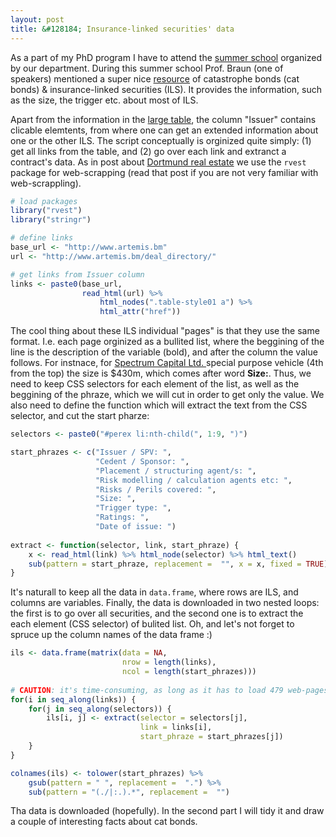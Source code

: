 ```yaml
---
layout: post
title: &#128184; Insurance-linked securities' data
---
```


As a part of my PhD program I have to attend the [summer school](http://saa-iss.ch) organized by our department. During this summer school Prof. Braun (one of speakers) mentioned a super nice [resource](http://www.artemis.bm/) of catastrophe bonds (cat bonds) & insurance-linked securities (ILS). It provides the information, such as the size, the trigger etc. about most of ILS.

Apart from the information in the [large table](http://www.artemis.bm/deal_directory/), the column "Issuer" contains clicable elemtents, from where one can get an extended information about one or the other ILS. The script conceptually is orginized quite simply: (1) get all links from the table, and (2) go over each link and extranct a contract's data. As in post about [Dortmund real estate](https://irudnyts.github.io/Dortmund-real-estate-market-analysis/) we use the `rvest` package for web-scrapping (read that post if you are not very familiar with web-scrappling).

```r
# load packages
library("rvest")
library("stringr")

# define links
base_url <- "http://www.artemis.bm"
url <- "http://www.artemis.bm/deal_directory/"

# get links from Issuer column
links <- paste0(base_url,
                read_html(url) %>%
                    html_nodes(".table-style01 a") %>%
                    html_attr("href"))
```

The cool thing about these ILS individual "pages" is that they use the same format. I.e. each page orginized as a bullited list, where the beggining of the line is the description of the variable (bold), and after the column the value follows. For instnace, for [Spectrum Capital Ltd. ](http://www.artemis.bm/deal_directory/spectrum-capital-ltd-series-2017-1/) special purpose vehicle (4th from the top) the size is $430m, which comes after word **Size:**. Thus, we need to keep CSS selectors for each element of the list, as well as the beggining of the phraze, which we will cut in order to get only the value. We also need to define the function which will extract the text from the CSS selector, and cut the start pharze:

```r
selectors <- paste0("#perex li:nth-child(", 1:9, ")")

start_phrazes <- c("Issuer / SPV: ",
                   "Cedent / Sponsor: ",
                   "Placement / structuring agent/s: ",
                   "Risk modelling / calculation agents etc: ",
                   "Risks / Perils covered: ",
                   "Size: ",
                   "Trigger type: ",
                   "Ratings: ",
                   "Date of issue: ")
                   
extract <- function(selector, link, start_phraze) {
    x <- read_html(link) %>% html_node(selector) %>% html_text()
    sub(pattern = start_phraze, replacement =  "", x = x, fixed = TRUE)
}
```

It's naturall to keep all the data in `data.frame`, where rows are ILS, and columns are variables. Finally, the data is downloaded in two nested loops: the first is to go over all securities, and the second one is to extract the each element (CSS selector) of bulited list. Oh, and let's not forget to spruce up the column names of the data frame :)

```r
ils <- data.frame(matrix(data = NA,
                         nrow = length(links),
                         ncol = length(start_phrazes)))
                         
# CAUTION: it's time-consuming, as long as it has to load 479 web-pages
for(i in seq_along(links)) {
    for(j in seq_along(selectors)) {
        ils[i, j] <- extract(selector = selectors[j],
                             link = links[i],
                             start_phraze = start_phrazes[j])
    }
}

colnames(ils) <- tolower(start_phrazes) %>%
    gsub(pattern = " ", replacement =  ".") %>%
    sub(pattern = "(./|:.).*", replacement =  "")
```

Tha data is downloaded (hopefully). In the second part I will tidy it and draw a couple of interesting facts about cat bonds.